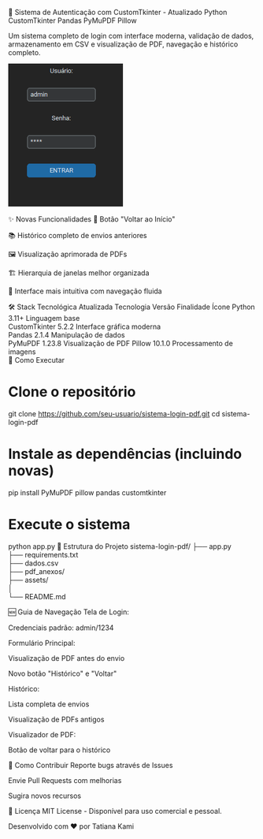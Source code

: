 🔐 Sistema de Autenticação com CustomTkinter - Atualizado
Python
CustomTkinter
Pandas
PyMuPDF
Pillow

Um sistema completo de login com interface moderna, validação de dados, 
armazenamento em CSV e visualização de PDF, navegação e histórico completo.

![Texto alternativo](assets/tela.png)

✨ Novas Funcionalidades
🔄 Botão "Voltar ao Início" 

📚 Histórico completo de envios anteriores

🖼️ Visualização aprimorada de PDFs

🏗️ Hierarquia de janelas melhor organizada

🎨 Interface mais intuitiva com navegação fluida

🛠️ Stack Tecnológica Atualizada
Tecnologia	Versão	Finalidade	Ícone
Python	3.11+	Linguagem base	
CustomTkinter	5.2.2	Interface gráfica moderna	
Pandas	2.1.4	Manipulação de dados	
PyMuPDF	1.23.8	Visualização de PDF	
Pillow	10.1.0	Processamento de imagens	
🚀 Como Executar 
# Clone o repositório
git clone https://github.com/seu-usuario/sistema-login-pdf.git
cd sistema-login-pdf

# Instale as dependências (incluindo novas)
pip install PyMuPDF pillow pandas customtkinter

# Execute o sistema
python app.py
📂  Estrutura do Projeto
sistema-login-pdf/
├── app.py                
├── requirements.txt      
├── dados.csv             
├── pdf_anexos/           
├── assets/              
│  
└── README.md   

🆕 Guia de Navegação
Tela de Login:

Credenciais padrão: admin/1234

Formulário Principal:

Visualização de PDF antes do envio

Novo botão "Histórico" e "Voltar"

Histórico:

Lista completa de envios

Visualização de PDFs antigos

Visualizador de PDF:

Botão de voltar para o histórico


🤝 Como Contribuir
Reporte bugs através de Issues

Envie Pull Requests com melhorias

Sugira novos recursos

📄 Licença
MIT License - Disponível para uso comercial e pessoal.

Desenvolvido com ❤️ por Tatiana Kami 
